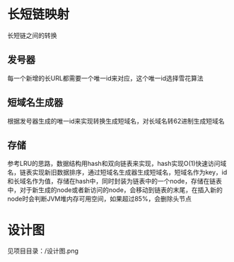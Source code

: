 # 长短链映射

长短链之间的转换

## 发号器

每一个新增的长URL都需要一个唯一id来对应，这个唯一id选择雪花算法

## 短域名生成器

根据发号器生成的唯一id来实现转换生成短域名，对长域名转62进制生成短域名

## 存储

参考LRU的思路，数据结构用hash和双向链表来实现，hash实现O(1)快速访问域名，链表实现新旧数据排序，通过短域名生成器生成短域名，短域名作为key，id和长域名作为值，存储在hash中，同时封装为链表中的一个node，存储在链表中，对于新生成的node或者新访问的node，会移动到链表的末尾，在插入新的node时会判断JVM堆内存可用空间，如果超过85%，会删除头节点

# 设计图

见项目目录：/设计图.png
